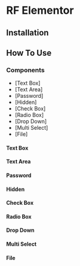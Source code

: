 # RF Elementor

## Installation

## How To Use

### Components
- [Text Box]
- [Text Area]
- [Password]
- [Hidden]
- [Check Box]
- [Radio Box]
- [Drop Down]
- [Multi Select]
- [File]

#### Text Box

#### Text Area

#### Password

#### Hidden

#### Check Box

#### Radio Box

#### Drop Down

#### Multi Select

#### File